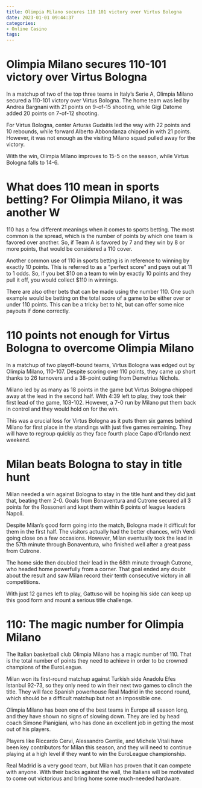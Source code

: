 ```yaml
---
title: Olimpia Milano secures 110 101 victory over Virtus Bologna
date: 2023-01-01 09:44:37
categories:
- Online Casino
tags:
---
```



#  Olimpia Milano secures 110-101 victory over Virtus Bologna

In a matchup of two of the top three teams in Italy’s Serie A, Olimpia Milano secured a 110-101 victory over Virtus Bologna. The home team was led by Andrea Bargnani with 21 points on 9-of-15 shooting, while Gigi Datome added 20 points on 7-of-12 shooting.

For Virtus Bologna, center Arturas Gudaitis led the way with 22 points and 10 rebounds, while forward Alberto Abbondanza chipped in with 21 points. However, it was not enough as the visiting Milano squad pulled away for the victory.

With the win, Olimpia Milano improves to 15-5 on the season, while Virtus Bologna falls to 14-6.

#  What does 110 mean in sports betting? For Olimpia Milano, it was another W

110 has a few different meanings when it comes to sports betting. The most common is the spread, which is the number of points by which one team is favored over another. So, if Team A is favored by 7 and they win by 8 or more points, that would be considered a 110 cover.

Another common use of 110 in sports betting is in reference to winning by exactly 10 points. This is referred to as a "perfect score" and pays out at 11 to 1 odds. So, if you bet $10 on a team to win by exactly 10 points and they pull it off, you would collect $110 in winnings.

There are also other bets that can be made using the number 110. One such example would be betting on the total score of a game to be either over or under 110 points. This can be a tricky bet to hit, but can offer some nice payouts if done correctly.

#  110 points not enough for Virtus Bologna to overcome Olimpia Milano

In a matchup of two playoff-bound teams, Virtus Bologna was edged out by Olimpia Milano, 110-107. Despite scoring over 110 points, they came up short thanks to 26 turnovers and a 38-point outing from Demetrius Nichols.

Milano led by as many as 18 points in the game but Virtus Bologna chipped away at the lead in the second half. With 4:39 left to play, they took their first lead of the game, 103-102. However, a 7-0 run by Milano put them back in control and they would hold on for the win.

This was a crucial loss for Virtus Bologna as it puts them six games behind Milano for first place in the standings with just five games remaining. They will have to regroup quickly as they face fourth place Capo d’Orlando next weekend.

#  Milan beats Bologna to stay in title hunt 

Milan needed a win against Bologna to stay in the title hunt and they did just that, beating them 2-0. Goals from Bonaventura and Cutrone secured all 3 points for the Rossoneri and kept them within 6 points of league leaders Napoli.

Despite Milan’s good form going into the match, Bologna made it difficult for them in the first half. The visitors actually had the better chances, with Verdi going close on a few occasions. However, Milan eventually took the lead in the 57th minute through Bonaventura, who finished well after a great pass from Cutrone.

The home side then doubled their lead in the 68th minute through Cutrone, who headed home powerfully from a corner. That goal ended any doubt about the result and saw Milan record their tenth consecutive victory in all competitions.

With just 12 games left to play, Gattuso will be hoping his side can keep up this good form and mount a serious title challenge.

#  110: The magic number for Olimpia Milano

The Italian basketball club Olimpia Milano has a magic number of 110. That is the total number of points they need to achieve in order to be crowned champions of the EuroLeague.

Milan won its first-round matchup against Turkish side Anadolu Efes Istanbul 92-73, so they only need to win their next two games to clinch the title. They will face Spanish powerhouse Real Madrid in the second round, which should be a difficult matchup but not an impossible one.

Olimpia Milano has been one of the best teams in Europe all season long, and they have shown no signs of slowing down. They are led by head coach Simone Pianigiani, who has done an excellent job in getting the most out of his players.

Players like Riccardo Cervi, Alessandro Gentile, and Michele Vitali have been key contributors for Milan this season, and they will need to continue playing at a high level if they want to win the EuroLeague championship.

Real Madrid is a very good team, but Milan has proven that it can compete with anyone. With their backs against the wall, the Italians will be motivated to come out victorious and bring home some much-needed hardware.